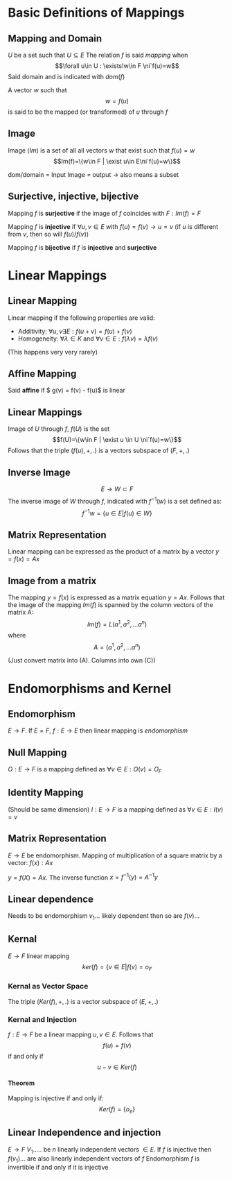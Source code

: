 # Basic Definitions of Mappings
## Mapping and Domain
$U$ be a set such that $U\subseteq E$
The relation $f$ is said *mapping* when 
$$\forall u\in U : \exists!w\in F \ni`f(u)=w$$
Said domain and is indicated with $dom(f)$

A vector $w$ such that
$$w=f(u)$$
is said to be the mapped (or transformed) of $u$ through $f$

## Image
Image ($Im$) is a set of all all vectors $w$ that exist such that $f(u)=w$
$$Im(f)=\{w\in F | \exist u\in E\ni`f(u)=w\}$$

dom/domain = Input
Image = output $\to$ also means a subset

## Surjective, injective, bijective
Mapping $f$ is **surjective** if the image of $f$ coincides with $F:Im(f)=F$

Mapping $f$ is **injective** if $\forall u,v \in E$ with $f(u)=f(v)\to u=v$
(if $u$ is different from $v$, then so will $f(u)/f(v)$)

Mapping $f$ is **bijective** if $f$ is **injective** and **surjective**

# Linear Mappings
## Linear Mapping
Linear mapping if the following properties are valid:
- Additivity: $\forall u,v \exists E:f(u+v)=f(u)+f(v)$
- Homogeneity: $\forall\lambda \in K$ and $\forall v\in E :f(\lambda v)= \lambda f(v)$

(This happens very very rarely)
## Affine Mapping
Said **affine** if 
$ g(v) = f(v) - f(u)$ is linear
## Linear Mappings
Image of $U$ through $f$, $f(U)$ is the set 
$$f(U)=\{w\in F | \exist u \in U \ni`f(u)=w\}$$
Follows that the triple $(f(u),+,.)$ is a vectors subspace of $(F,+,.)$
## Inverse Image
$$E\to W\subset F$$
The inverse image of $W$ through $f$, indicated with $f^{-1}(w)$ is a set defined as:
$$f^{-1}w=\{u\in E|f(u)\in W\}$$
## Matrix Representation
Linear mapping can be expressed as the product of a matrix by a vector $y=f(x)=Ax$
## Image from a matrix
The mapping $y=f(x)$ is expressed as a matrix equation $y=Ax$. Follows that the image of the mapping $Im(f)$ is spanned by the column vectors of the matrix
A:
$$Im(f)=L(a^1,a^2,...a^n)$$
where
$$A=(a^1,a^2,...a^n)$$

(Just convert matrix into (A). Columns into own (C))
# Endomorphisms and Kernel
## Endomorphism 
$E\to F$. If $E=F$, $f:E\to E$ then linear mapping is *endomorphism*
## Null Mapping
$O:E \to F$ is a mapping defined as $\forall v \in E: O(v) = O_F$
## Identity Mapping
(Should be same dimension)
$I:E\to F$ is a mapping defined as $\forall v\in E: I(v)=v$
## Matrix Representation
$E\to E$ be endomorphism.
Mapping of multiplication of a square matrix by a vector: $f(x):Ax$

$y=f(X)=Ax$. The inverse function $x=f^{-1}(y)=A^{-1}y$
## Linear dependence 
Needs to be endomorphism
$v_1...$ likely dependent then so are $f(v)...$
## Kernal 
$E\to F$ linear mapping
$$ker(f)=\{v\in E| f(v) = o_F$$
### Kernal as Vector Space
The triple $(Ker(f),+,.)$ is a vector subspace of $(E,+,.)$
### Kernal and Injection
$f:E\to F$ be a linear mapping $u,v\in E$. Follows that 
$$f(u)=f(v)$$
if and only if
$$u-v\in Ker(f)$$

#### Theorem
Mapping is injective if and only if:
$$Ker(f)=\{o_e\}$$

## Linear Independence and injection
$E\to F$
$V_1.....$ be $n$ linearly independent vectors $\in E$. If $f$ is injective then $f(v_1)...$ are also linearly independent vectors of $f$
Endomorphism $f$ is invertible if and only if it is injective
